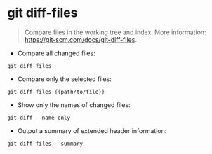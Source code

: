 # git diff-files

> Compare files in the working tree and index.
> More information: <https://git-scm.com/docs/git-diff-files>.

- Compare all changed files:

`git diff-files`

- Compare only the selected files:

`git diff-files {{path/to/file}}`

- Show only the names of changed files:

`git diff --name-only`

- Output a summary of extended header information:

`git diff-files --summary`
